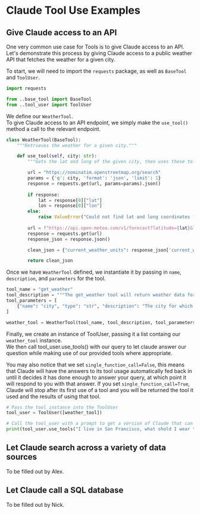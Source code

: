 # Claude Tool Use Examples
## Give Claude access to an API <a id="api-example"></a>
One very common use case for Tools is to give Claude access to an API. Let's demonstrate this process by giving Claude access to a public weather API that fetches the weather for a given city.

To start, we will need to import the `requests` package, as well as `BaseTool` and `ToolUser`.
```python
import requests

from ..base_tool import BaseTool
from ..tool_user import ToolUser
```

We define our `WeatherTool`.  
To give Claude access to an API endpoint, we simply make the `use_tool()` method a call to the relevant endpoint.
```python
class WeatherTool(BaseTool):
    """Retrieves the weather for a given city."""

    def use_tool(self, city: str):
        """Gets the lat and long of the given city, then uses these to get the weater forecast from the public open-meteo API."""

        url = "https://nominatim.openstreetmap.org/search"
        params = {'q': city, 'format': 'json', 'limit': 1}
        response = requests.get(url, params=params).json()
        
        if response:
            lat = response[0]["lat"]
            lon = response[0]["lon"]
        else:
            raise ValueError("Could not find lat and long coordinates for given place.")
        
        url = f"https://api.open-meteo.com/v1/forecast?latitude={lat}&longitude={lon}&current_weather=true"
        response = requests.get(url)
        response_json = response.json()

        clean_json = {"current_weather_units": response_json['current_weather_units'], "current_weather": response_json['current_weather']}

        return clean_json
```

Once we have `WeatherTool` defined, we instantiate it by passing in `name`, `description`, and `parameters` for the tool.
```python
tool_name = "get_weather"
tool_description = """The get_weather tool will return weather data for a given city, including temperature and wind speed."""
tool_parameters = [
    {"name": "city", "type": "str", "description": "The city for which you would like the weather."} 
]

weather_tool = WeatherTool(tool_name, tool_description, tool_parameters)
```

Finally, we create an instance of ToolUser, passing it a list containg our `weather_tool` instance.  
We then call tool_user.use_tools() with our query to let claude answer our question while making use of our provided tools where appropriate.

You may also notice that we set `single_function_call=False`, this means that Claude will have the answers to its tool usage automatically fed back in until it decides it has done enough to answer your query, at which point it will respond to you with that answer. If you set `single_function_call=True`, Claude will stop after its first use of a tool and you will be returned the tool it used and the results of using that tool.
```python
# Pass the tool instance into the ToolUser
tool_user = ToolUser([weather_tool])

# Call the tool_user with a prompt to get a version of Claude that can use your tools!
print(tool_user.use_tools("I live in San Francisco, what shold I wear today?", single_function_call=False))
```

## Let Claude search across a variety of data sources <a id="search-example"></a>
To be filled out by Alex.

## Let Claude call a SQL database <a id="sql-example"></a>
To be filled out  by Nick.